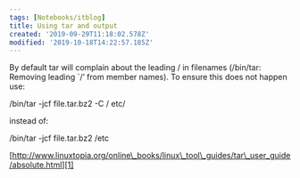 ```yaml
---
tags: [Notebooks/itblog]
title: Using tar and output
created: '2019-09-29T11:18:02.578Z'
modified: '2019-10-18T14:22:57.185Z'
---
```


By default tar will complain about the leading / in filenames (/bin/tar: Removing leading \`/&#8217; from member names). To ensure this does not happen use:

/bin/tar -jcf file.tar.bz2 -C / etc/ 

instead of:

/bin/tar -jcf file.tar.bz2 /etc 

[http://www.linuxtopia.org/online\_books/linux\_tool\_guides/tar\_user_guide/absolute.html][1]

 [1]: http://www.linuxtopia.org/online_books/linux_tool_guides/tar_user_guide/absolute.html
